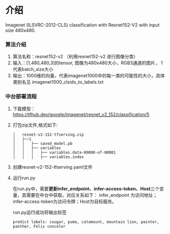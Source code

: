 # 介绍

Imagenet (ILSVRC-2012-CLS) classification with  Resnet152-V2 with input size 480x480.

### 算法介绍

1. 算法名称：resnet152-v2 （利用resnet152-v2 进行图像分类）
2. 输入：[1,480,480,3]的tensor, 图像为480x480大小，RGB3通道的图片， 1代表batch_size大小
3. 输出：1000维的向量，代表imagenet1000中的每一类的可能性的大小，具体类别名见 imagenet1000_clsidx_to_labels.txt

### 中台部署流程

1. 下载模型：https://tfhub.dev/google/imagenet/resnet_v2_152/classification/5

2. 打包zip文件,格式如下:

   ```
   │   resnet-v2-152-tfserving.zip
   │   ├──1
   │   │   ├── saved_model.pb
   │   │   ├── variables
   │   │   │   ├── variables.data-00000-of-00001
   │   │   │   ├── variables.index
   ```

3. 创建resnet-v2-152-tfserving.yaml文件

4. 运行run.py

   在run.py中，需要**更新infer_endpoint、infer-access-token、Host**三个变量，其需要在中台中获取，对应关系如下：
   infer_endpoint 为访问地址；infer-access-token为访问令牌；Host为目标服务。

   run.py运行成功将输出标签

   ```
   predict labels: cougar, puma, catamount, mountain lion, painter, panther, Felis concolor
   ```
